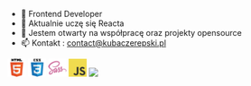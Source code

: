 
- 🔭 Frontend Developer
- 🌱 Aktualnie uczę się Reacta 
- 👯 Jestem otwarty na współpracę oraz projekty opensource
- 📫 Kontakt : contact@kubaczerepski.pl
<img height="32" width="32" src="https://raw.githubusercontent.com/github/explore/80688e429a7d4ef2fca1e82350fe8e3517d3494d/topics/html/html.png" />
<img height="32" width="32" src="https://raw.githubusercontent.com/github/explore/80688e429a7d4ef2fca1e82350fe8e3517d3494d/topics/css/css.png" />
<img height="32" width="32" src="https://raw.githubusercontent.com/github/explore/80688e429a7d4ef2fca1e82350fe8e3517d3494d/topics/sass/sass.png" />
<img height="32" width="32" src="https://raw.githubusercontent.com/github/explore/80688e429a7d4ef2fca1e82350fe8e3517d3494d/topics/javascript/javascript.png" />
 <img src="https://github-readme-stats.vercel.app/api?username=kubaczerepski&&show_icons=true&title_color=ffffff&icon_color=bb2acf&text_color=daf7dc&bg_color=151515">
